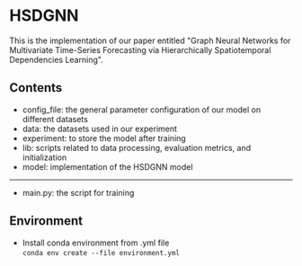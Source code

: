 # HSDGNN
This is the implementation of our paper entitled "Graph Neural Networks for Multivariate Time-Series Forecasting via Hierarchically Spatiotemporal Dependencies Learning".
## Contents
* config_file: the general parameter configuration of our model on different datasets <br> 
* data: the datasets used in our experiment <br>
* experiment: to store the model after training <br>
* lib: scripts related to data processing, evaluation metrics, and initialization <br>
* model: implementation of the HSDGNN model <br>
----
* main.py: the script for training <br>
## Environment
* Install conda environment from .yml file  
`conda env create --file environment.yml`

